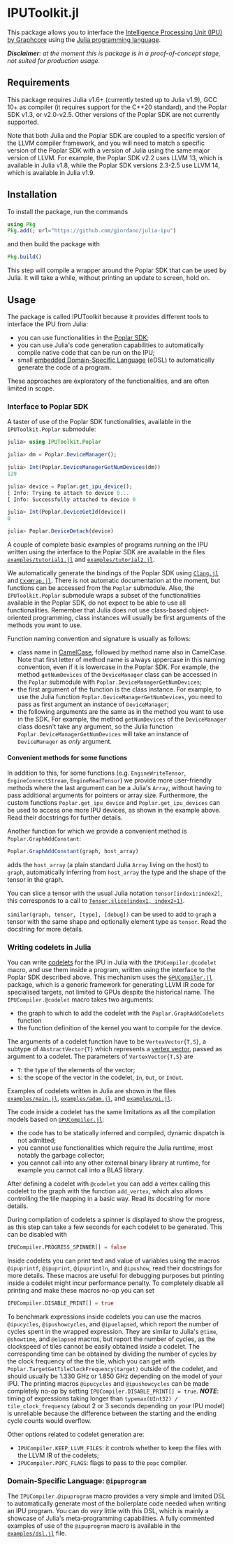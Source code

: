 # IPUToolkit.jl

This package allows you to interface the [Intelligence Processing Unit (IPU) by Graphcore](https://www.graphcore.ai/products/ipu) using the [Julia programming language](https://julialang.org/).

***Disclaimer**: at the moment this is package is in a proof-of-concept stage, not suited for production usage.*

## Requirements

This package requires Julia v1.6+ (currently tested up to Julia v1.9), GCC 10+ as compiler (it requires support for the C++20 standard), and the Poplar SDK v1.3, or v2.0-v2.5.
Other versions of the Poplar SDK are not currently supported.

Note that both Julia and the Poplar SDK are coupled to a specific version of the LLVM compiler framework, and you will need to match a specific version of the Poplar SDK with a version of Julia using the same major version of LLVM.
For example, the Poplar SDK v2.2 uses LLVM 13, which is available in Julia v1.8, while the Poplar SDK versions 2.3-2.5 use LLVM 14, which is available in Julia v1.9.

## Installation

To install the package, run the commands

```julia
using Pkg
Pkg.add(; url="https://github.com/giordano/julia-ipu")
```

and then build the package with

```julia
Pkg.build()
```

This step will compile a wrapper around the Poplar SDK that can be used by Julia.
It will take a while, without printing an update to screen, hold on.

## Usage

The package is called IPUToolkit because it provides different tools to interface the IPU from Julia:

* you can use functionalities in the [Poplar SDK](https://www.graphcore.ai/products/poplar);
* you can use Julia's code generation capabilities to automatically compile native code that can be run on the IPU;
* small [embedded Domain-Specific Language](https://en.wikipedia.org/wiki/Domain-specific_language) (eDSL) to automatically generate the code of a program.

These approaches are exploratory of the functionalities, and are often limited in scope.

### Interface to Poplar SDK

A taster of use of the Poplar SDK functionalities, available in the `IPUToolkit.Poplar` submodule:

```julia
julia> using IPUToolkit.Poplar

julia> dm = Poplar.DeviceManager();

julia> Int(Poplar.DeviceManagerGetNumDevices(dm))
129

julia> device = Poplar.get_ipu_device();
[ Info: Trying to attach to device 0...
[ Info: Successfully attached to device 0

julia> Int(Poplar.DeviceGetId(device))
0

julia> Poplar.DeviceDetach(device)
```

A couple of complete basic examples of programs running on the IPU written using the interface to the Poplar SDK are available in the files [`examples/tutorial1.jl`](./examples/tutorial1.jl) and [`examples/tutorial2.jl`](./examples/tutorial2.jl).

We automatically generate the bindings of the Poplar SDK using [`Clang.jl`](https://github.com/JuliaInterop/Clang.jl) and [`CxxWrap.jl`](https://github.com/JuliaInterop/CxxWrap.jl).
There is not automatic documentation at the moment, but functions can be accessed from the `Poplar` submodule.
Also, the `IPUToolkit.Poplar` submodule wraps a subset of the functionalities available in the Poplar SDK, do not expect to be able to use all functionalities.
Remember that Julia does not use class-based object-oriented programming, class instances will usually be first arguments of the methods you want to use.

Function naming convention and signature is usually as follows:

* class name in [CamelCase](https://en.wikipedia.org/wiki/Camel_case), followed by method name also in CamelCase.  Note that first letter of method name is always uppercase in this naming convention, even if it is lowercase in the Poplar SDK.  For example, the method `getNumDevices` of the `DeviceManager` class can be accessed in the `Poplar` submodule with `Poplar.DeviceManagerGetNumDevices`;
* the first argument of the function is the class instance.  For example, to use the Julia function `Poplar.DeviceManagerGetNumDevices`, you need to pass as first argument an instance of `DeviceManager`;
* the following arguments are the same as in the method you want to use in the SDK.  For example, the method `getNumDevices` of the `DeviceManager` class doesn't take any argument, so the Julia function `Poplar.DeviceManagerGetNumDevices` will take an instance of `DeviceManager` as *only* argument.

#### Convenient methods for some functions

In addition to this, for some functions (e.g. `EngineWriteTensor`, `EngineConnectStream`, `EngineReadTensor`) we provide more user-friendly methods where the last argument can be a Julia's `Array`, without having to pass additional arguments for pointers or array size.
Furthermore, the custom functions `Poplar.get_ipu_device` and `Poplar.get_ipu_devices` can be used to access one more IPU devices, as shown in the example above.
Read their docstrings for further details.

Another function for which we provide a convenient method is `Poplar.GraphAddConstant`:
```julia
Poplar.GraphAddConstant(graph, host_array)
```
adds the `host_array` (a plain standard Julia `Array` living on the host) to `graph`, automatically inferring from `host_array` the type and the shape of the tensor in the graph.

You can slice a tensor with the usual Julia notation `tensor[index1:index2]`, this corresponds to a call to [`Tensor.slice(index1, index2+1)`](https://docs.graphcore.ai/projects/poplar-api/en/latest/poplar/graph/Tensor.html#_CPPv4NK6poplar6Tensor5sliceENSt6size_tENSt6size_tE).

`similar(graph, tensor, [type], [debug])` can be used to add to `graph` a tensor with the same shape and optionally element type as `tensor`.
Read the docstring for more details.

### Writing codelets in Julia

You can write [codelets](https://docs.graphcore.ai/projects/poplar-user-guide/en/3.2.0/vertices_overview.html) for the IPU in Julia with the `IPUCompiler.@codelet` macro, and use them inside a program, written using the interface to the Poplar SDK described above.
This mechanism uses the [`GPUCompiler.jl`](https://github.com/JuliaGPU/GPUCompiler.jl) package, which is a generic framework for generating LLVM IR code for specialised targets, not limited to GPUs despite the historical name.
The `IPUCompiler.@codelet` macro takes two arguments:

* the graph to which to add the codelet with the `Poplar.GraphAddCodelets` function
* the function definition of the kernel you want to compile for the device.

The arguments of a codelet function have to be `VertexVector{T,S}`, a subtype of `AbstractVector{T}` which represents a [vertex vector](https://docs.graphcore.ai/projects/poplar-user-guide/en/3.2.0/vertex_vectors.html), passed as argument to a codelet.
The parameters of `VertexVector{T,S}` are

* `T`: the type of the elements of the vector;
* `S`: the scope of the vector in the codelet, `In`, `Out`, or `InOut`.

Examples of codelets written in Julia are shown in the files [`examples/main.jl`](./examples/main.jl), [`examples/adam.jl`](./examples/adam.jl), and [`examples/pi.jl`](./examples/pi.jl).

The code inside a codelet has the same limitations as all the compilation models based on [`GPUCompiler.jl`](https://github.com/JuliaGPU/GPUCompiler.jl):

* the code has to be statically inferred and compiled, dynamic dispatch is not admitted;
* you cannot use functionalities which require the Julia runtime, most notably the garbage collector;
* you cannot call into any other external binary library at runtime, for example you cannot call into a BLAS library.

After defining a codelet with `@codelet` you can add a vertex calling this codelet to the graph with the function `add_vertex`, which also allows controlling the tile mapping in a basic way.
Read its docstring for more details.

During compilation of codelets a spinner is displayed to show the progress, as this step can take a few seconds for each codelet to be generated.
This can be disabled with
```julia
IPUCompiler.PROGRESS_SPINNER[] = false
```

Inside codelets you can print text and value of variables using the macros `@ipuprintf`, `@ipuprint`, `@ipuprintln`, and `@ipushow`, read their docstrings for more details.
These macros are useful for debugging purposes but printing inside a codelet might incur performance penalty.
To completely disable all printing and make these macros no-op you can set
```julia
IPUCompiler.DISABLE_PRINT[] = true
```

To benchmark expressions inside codelets you can use the macros `@ipucycles`, `@ipushowcycles`, and `@ipuelapsed`, which report the number of cycles spent in the wrapped expression.
They are similar to Julia's `@time`, `@showtime`, and `@elapsed` macros, but report the number of cycles, as the clockspeed of tiles cannot be easily obtained _inside_ a codelet.
The corresponding time can be obtained by dividing the number of cycles by the clock frequency of the the tile, which you can get with `Poplar.TargetGetTileClockFrequency(target)` outside of the codelet, and should usually be 1.330 GHz or 1.850 GHz depending on the model of your IPU.
The printing macros `@ipucycles` and `@ipushowcycles` can be made completely no-op by setting `IPUCompiler.DISABLE_PRINT[] = true`.
***NOTE***: timing of expressions taking longer than `typemax(UInt32) / tile_clock_frequency` (about 2 or 3 seconds depending on your IPU model) is unreliable because the difference between the starting and the ending cycle counts would overflow.

Other options related to codelet generation are:

* `IPUCompiler.KEEP_LLVM_FILES`: it controls whether to keep the files with the LLVM IR of the codelets;
* `IPUCompiler.POPC_FLAGS`: flags to pass to the `popc` compiler.

### Domain-Specific Language: `@ipuprogram`

The `IPUCompiler.@ipuprogram` macro provides a very simple and limited DSL to automatically generate most of the boilerplate code needed when writing an IPU program.
You can do *very* little with this DSL, which is mainly a showcase of Julia's meta-programming capabilities.
A fully commented examples of use of the `@ipuprogram` macro is available in the [`examples/dsl.jl`](./examples/dsl.jl) file.
